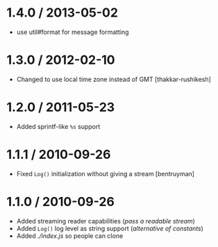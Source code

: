 
1.4.0 / 2013-05-02 
==================

  * use util#format for message formatting

1.3.0 / 2012-02-10 
==================

  * Changed to use local time zone instead of GMT [thakkar-rushikesh]

1.2.0 / 2011-05-23 
==================

  * Added sprintf-like `%s` support

1.1.1 / 2010-09-26 
==================

  * Fixed `Log()` initialization without giving a stream [bentruyman]

1.1.0 / 2010-09-26 
==================

  * Added streaming reader capabilities (_pass a readable stream_)
  * Added `Log()` log level as string support (_alternative of constants_)
  * Added _./index.js_ so people can clone
